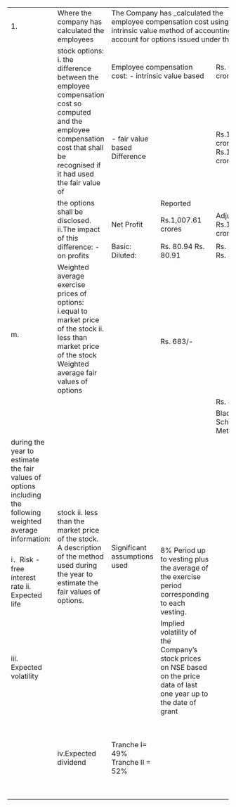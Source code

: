<html><body><table><tr><td>1.</td><td>Where the company has calculated the employees</td><td colspan="3">The Company has _calculated the employee compensation cost using the intrinsic value method of accounting to account for options issued under the</td></tr><tr><td rowspan="2"></td><td rowspan="2">stock options: i. the difference between the employee compensation cost so computed and the employee compensation cost that shall be recognised if it had used the fair value of</td><td colspan="2">Employee compensation cost: - intrinsic value based</td><td>Rs. 0.77 crores</td></tr><tr><td>- fair value based Difference</td><td></td><td>Rs.1.84 crores Rs.1.07 crores</td></tr><tr><td rowspan="3"></td><td rowspan="3">the options shall be disclosed. ii.The impact of this difference: - on profits</td><td></td><td>Reported</td><td></td></tr><tr><td>Net Profit</td><td>Rs.1,007.61 crores</td><td>Adjusted Rs.1,006.54 crores</td></tr><tr><td>Basic: Diluted:</td><td>Rs. 80.94 Rs. 80.91</td><td>Rs. 80.86 Rs. 80.83</td></tr><tr><td rowspan="3">m.</td><td rowspan="2">Weighted average exercise prices of options: i.equal to market price of the stock ii. less than market price of the stock Weighted average fair values of options</td><td rowspan="2"></td><td></td><td></td></tr><tr><td>Rs. 683/-</td><td></td></tr><tr><td rowspan="5">stock ii. less than the market price of the stock. A description of the method used during the year to estimate the fair values of options.</td><td rowspan="5">Significant assumptions used</td><td rowspan="2"></td><td>Rs. 462/-</td></tr><tr><td></td><td>Black - Scholes Method</td></tr><tr><td>during the year to estimate the fair values of options including the following weighted average information:</td><td></td><td></td></tr><tr><td>i．Risk - free interest rate ii. Expected life</td><td>8% Period up to vesting plus the average of the exercise period corresponding to each vesting.</td><td></td></tr><tr><td>iii. Expected volatility</td><td>Implied volatility of the Company’s stock prices on NSE based on the price data of last one year up to the date of grant</td><td></td></tr><tr><td rowspan="2"></td><td rowspan="2">iv.Expected dividend</td><td rowspan="2">Tranche I= 49% Tranche II = 52%</td><td rowspan="2"></td><td rowspan="2"></td></tr><tr><td>Adjustment of the closing price of the Company's share on the NSE for the</td></tr></table></body></html>  